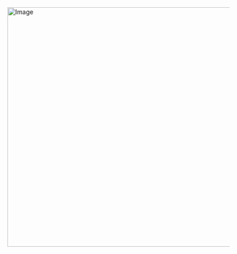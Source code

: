 <img width="543" alt="Image" src="https://github.com/user-attachments/assets/f4d073cc-e511-49e9-b8b2-6d3a18ecedde" />